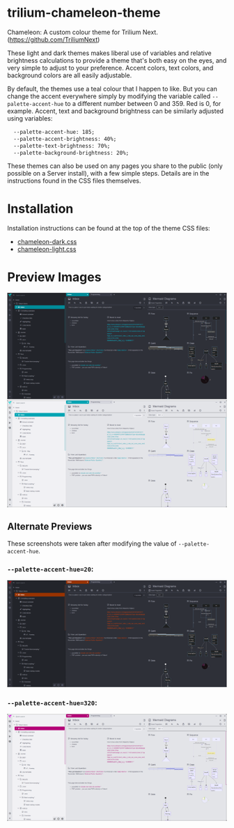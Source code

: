 # trilium-chameleon-theme

Chameleon: A custom colour theme for Trilium Next. (https://github.com/TriliumNext)
 
These light and dark themes makes liberal use of variables and relative brightness calculations to provide a theme that's both easy on the eyes, and very simple to adjust to your preference. Accent colors, text colors, and background colors are all easily adjustable.
 
By default, the themes use a teal colour that I happen to like. But you can change the accent everywhere simply by modifying the variable called `--palette-accent-hue` to a different number between 0 and 359. Red is 0, for example. Accent, text and background brightness can be similarly adjusted using variables:

```
  --palette-accent-hue: 185;
  --palette-accent-brightness: 40%;
  --palette-text-brightness: 70%;
  --palette-background-brightness: 20%;
```

These themes can also be used on any pages you share to the public (only possible on a Server install), with a few simple steps. Details are in the instructions found in the CSS files themselves.

# Installation

Installation instructions can be found at the top of the theme CSS files:

* [chameleon-dark.css](https://github.com/DavidFuchs/trilium-chameleon-theme/raw/main/chameleon-dark.css)
* [chameleon-light.css](https://github.com/DavidFuchs/trilium-chameleon-theme/raw/main/chameleon-light.css)

# Preview Images

![](https://github.com/DavidFuchs/trilium-chameleon-theme/raw/main/preview-dark.png)
![](https://github.com/DavidFuchs/trilium-chameleon-theme/raw/main/preview-light.png)

## Alternate Previews

These screenshots were taken after modifying the value of `--palette-accent-hue`.

### `--palette-accent-hue=20`:

![](https://github.com/DavidFuchs/trilium-chameleon-theme/raw/main/preview-dark-alternate.png)

### `--palette-accent-hue=320`:

![](https://github.com/DavidFuchs/trilium-chameleon-theme/raw/main/preview-light-alternate.png)